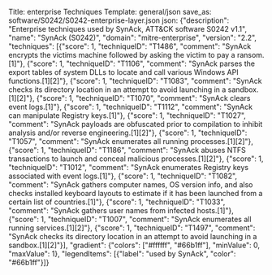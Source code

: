 Title: enterprise Techniques
Template: general/json
save_as: software/S0242/S0242-enterprise-layer.json
json: {"description": "Enterprise techniques used by SynAck, ATT&CK software S0242 v1.1", "name": "SynAck (S0242)", "domain": "mitre-enterprise", "version": "2.2", "techniques": [{"score": 1, "techniqueID": "T1486", "comment": "SynAck encrypts the victims machine followed by asking the victim to pay a ransom.[1]"}, {"score": 1, "techniqueID": "T1106", "comment": "SynAck parses the export tables of system DLLs to locate and call various Windows API functions.[1][2]"}, {"score": 1, "techniqueID": "T1083", "comment": "SynAck checks its directory location in an attempt to avoid launching in a sandbox.[1][2]"}, {"score": 1, "techniqueID": "T1070", "comment": "SynAck clears event logs.[1]"}, {"score": 1, "techniqueID": "T1112", "comment": "SynAck can manipulate Registry keys.[1]"}, {"score": 1, "techniqueID": "T1027", "comment": "SynAck payloads are obfuscated prior to compilation to inhibit analysis and/or reverse engineering.[1][2]"}, {"score": 1, "techniqueID": "T1057", "comment": "SynAck enumerates all running processes.[1][2]"}, {"score": 1, "techniqueID": "T1186", "comment": "SynAck abuses NTFS transactions to launch and conceal malicious processes.[1][2]"}, {"score": 1, "techniqueID": "T1012", "comment": "SynAck enumerates Registry keys associated with event logs.[1]"}, {"score": 1, "techniqueID": "T1082", "comment": "SynAck gathers computer names, OS version info, and also checks installed keyboard layouts to estimate if it has been launched from a certain list of countries.[1]"}, {"score": 1, "techniqueID": "T1033", "comment": "SynAck gathers user names from infected hosts.[1]"}, {"score": 1, "techniqueID": "T1007", "comment": "SynAck enumerates all running services.[1][2]"}, {"score": 1, "techniqueID": "T1497", "comment": "SynAck checks its directory location in an attempt to avoid launching in a sandbox.[1][2]"}], "gradient": {"colors": ["#ffffff", "#66b1ff"], "minValue": 0, "maxValue": 1}, "legendItems": [{"label": "used by SynAck", "color": "#66b1ff"}]}